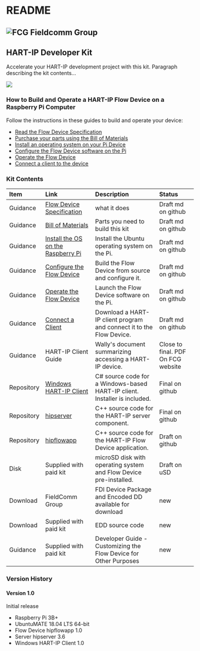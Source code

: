 # README

## ![FCG](https://avatars0.githubusercontent.com/u/26013747?s=100&v=4) Fieldcomm Group

## HART-IP Developer Kit

Accelerate your HART-IP development project with this kit. Paragraph describing the kit contents…

![](https://github.com/FieldCommGroup/HART-IP-Developer-Kit/blob/master/media/IMG_1950-cropped-1.png)

### How to Build and Operate a HART-IP Flow Device on a Raspberry Pi Computer

Follow the instructions in these guides to build and operate your device:

* [Read the Flow Device Specification](https://github.com/FieldCommGroup/HART-IP-Developer-Kit/blob/master/doc/hart-ip-flowdevice-spec.md)
* [Purchase your parts using the Bill of Materials](https://github.com/FieldCommGroup/HART-IP-Developer-Kit/blob/master/doc/bill-of-materials.md)
* [Install an operating system on your Pi Device](https://github.com/FieldCommGroup/HART-IP-Developer-Kit/blob/master/doc/install-os.md)
* [Configure the Flow Device software on the Pi](https://github.com/FieldCommGroup/HART-IP-Developer-Kit/blob/master/doc/configure-the-flow-device.md)
* [Operate the Flow Device](https://github.com/FieldCommGroup/HART-IP-Developer-Kit/blob/master/doc/operate-the-flow-device.md)
* [Connect a client to the device](https://github.com/FieldCommGroup/HART-IP-Developer-Kit/blob/master/doc/connect-a-client.md)

### Kit Contents

| **Item** | **Link** | **Description** | **Status** |
| :--- | :--- | :--- | :--- |
| Guidance | [Flow Device Specification](https://github.com/FieldCommGroup/HART-IP-Developer-Kit/blob/master/doc/hart-ip-flowdevice-spec.md) | what it does | Draft md on github |
| Guidance | [Bill of Materials](https://github.com/FieldCommGroup/HART-IP-Developer-Kit/blob/master/doc/bill-of-materials.md) | Parts you need to build this kit | Draft md on github |
| Guidance | [Install the OS on the Raspberry Pi](https://github.com/FieldCommGroup/HART-IP-Developer-Kit/blob/master/doc/install-os.md) | Install the Ubuntu operating system on the Pi. | Draft md on github |
| Guidance | [Configure the Flow Device](https://github.com/FieldCommGroup/HART-IP-Developer-Kit/blob/master/doc/configure-the-flow-device.md) | Build the Flow Device from source and configure it. | Draft md on github |
| Guidance | [Operate the Flow Device](https://github.com/FieldCommGroup/HART-IP-Developer-Kit/blob/master/doc/operate-the-flow-device.md) | Launch the Flow Device software on the Pi. | Draft md on github |
| Guidance | [Connect a Client](https://github.com/FieldCommGroup/HART-IP-Developer-Kit/blob/master/doc/connect-a-client.md) | Download a HART-IP client program and connect it to the Flow Device. | Draft md on github |
| Guidance | HART-IP Client Guide | Wally's document summarizing accessing a HART-IP device. | Close to final.  PDF  On FCG website |
| Repository | [Windows HART-IP Client](https://github.com/FieldCommGroup/WindowsHartIpClient) | C\# source code for a Windows-based HART-IP client.  Installer is included. | Final on github |
| Repository | [hipserver](https://github.com/FieldCommGroup/hipserver) | C++ source code for the HART-IP server component. | Final on github |
| Repository | [hipflowapp](https://github.com/FieldCommGroup/hipflowapp) | C++ source code for the HART-IP Flow Device application. | Draft on github |
| Disk | Supplied with paid kit | microSD disk with operating system and Flow Device pre-installed. | Draft on uSD |
| Download | FieldComm Group | FDI Device Package and Encoded DD available for download | new |
| Download | Supplied with paid kit | EDD source code | new |
| Guidance | Supplied with paid kit | Developer Guide - Customizing the Flow Device for Other Purposes | new |

### Version History

#### Version 1.0

Initial release

* Raspberry Pi 3B+
* UbuntuMATE 18.04 LTS 64-bit
* Flow Device hipflowapp 1.0
* Server hipserver 3.6
* Windows HART-IP Client 1.0

